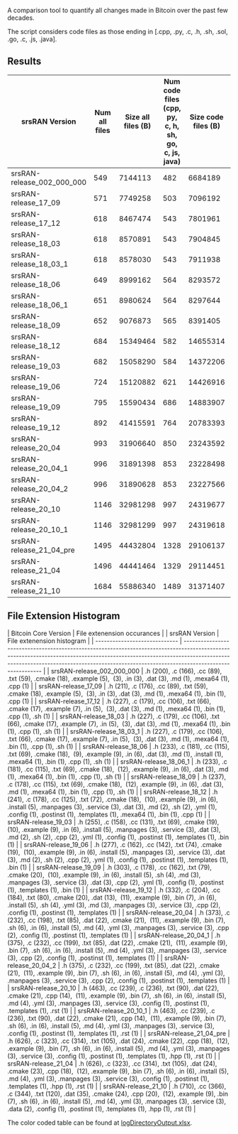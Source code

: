 A comparison tool to quantify all changes made in Bitcoin over the past few decades.

The script considers code files as those ending in [.cpp, .py, .c, .h, .sh, .sol, .go, .c, .js, .java].

## Results
| srsRAN Version                | Num all files | Size all files (B) | Num code files (cpp, py, c, h, sh, go, c, js, java) | Size code files (B) | \* | All line additions | All line removals | All files changed | Ratio all files changed | All changed bytes | Ratio all bytes changed | \* | Code line additions | Code line removals | Code files changed | Ratio code files changed | Code changed bytes | Ratio code bytes changed |
| ----------------------------- | ------------- | ------------------ | --------------------------------------------------- | ------------------- | -- | ------------------ | ----------------- | ----------------- | ----------------------- | ----------------- | ----------------------- | -- | ------------------- | ------------------ | ------------------ | ------------------------ | ------------------ | ------------------------ |
| srsRAN-release\_002\_000\_000 | 549           | 7144113            | 482                                                 | 6684189             | \* | N/A                | N/A               | N/A               | N/A                     | N/A               | N/A                     | \* | N/A                 | N/A                | N/A                | N/A                      | N/A                | N/A                      |
| srsRAN-release\_17\_09        | 571           | 7749258            | 503                                                 | 7096192             | \* | 21383              | 8593              | 318               | 55.6918%                | 3503893           | 45.2159%                | \* | 21108               | 7094               | 292                | 58.0517%                 | 3249146            | 45.7872%                 |
| srsRAN-release\_17\_12        | 618           | 8467474            | 543                                                 | 7801961             | \* | 28246              | 7120              | 340               | 55.0162%                | 6386938           | 75.4291%                | \* | 27644               | 6900               | 313                | 57.6427%                 | 6306087            | 80.8269%                 |
| srsRAN-release\_18\_03        | 618           | 8570891            | 543                                                 | 7904845             | \* | 5141               | 2334              | 159               | 25.7282%                | 3418182           | 39.8813%                | \* | 5082                | 2317               | 151                | 27.8085%                 | 3369714            | 42.6285%                 |
| srsRAN-release\_18\_03\_1     | 618           | 8578030            | 543                                                 | 7911938             | \* | 870                | 845               | 278               | 44.9838%                | 3230705           | 37.6626%                | \* | 859                 | 838                | 272                | 50.0921%                 | 3220329            | 40.7022%                 |
| srsRAN-release\_18\_06        | 649           | 8999162            | 564                                                 | 8293572             | \* | 19793              | 6913              | 303               | 46.6872%                | 6574956           | 73.0619%                | \* | 18546               | 6642               | 266                | 47.1631%                 | 6412981            | 77.3247%                 |
| srsRAN-release\_18\_06\_1     | 651           | 8980624            | 564                                                 | 8297644             | \* | 359                | 600               | 41                | 6.2980%                 | 700133            | 7.7960%                 | \* | 196                 | 63                 | 29                 | 5.1418%                  | 671489             | 8.0925%                  |
| srsRAN-release\_18\_09        | 652           | 9076873            | 565                                                 | 8391405             | \* | 9505               | 6079              | 207               | 31.7485%                | 3130406           | 34.4877%                | \* | 9347                | 3959               | 185                | 32.7434%                 | 3063429            | 36.5067%                 |
| srsRAN-release\_18\_12        | 684           | 15349464           | 582                                                 | 14655314            | \* | 233625             | 29839             | 221               | 32.3099%                | 11664060          | 75.9900%                | \* | 233083              | 7389               | 172                | 29.5533%                 | 11571373           | 78.9568%                 |
| srsRAN-release\_19\_03        | 682           | 15058290           | 584                                                 | 14372206            | \* | 62729              | 87190             | 657               | 96.3343%                | 13697400          | 90.9625%                | \* | 62173               | 75812              | 536                | 91.7808%                 | 13522334           | 94.0867%                 |
| srsRAN-release\_19\_06        | 724           | 15120882           | 621                                                 | 14426916            | \* | 52107              | 50872             | 346               | 47.7901%                | 12389971          | 81.9395%                | \* | 51718               | 48114              | 304                | 48.9533%                 | 12294988           | 85.2226%                 |
| srsRAN-release\_19\_09        | 795           | 15590434           | 686                                                 | 14883907            | \* | 28570              | 12763             | 298               | 37.4843%                | 10254355          | 65.7734%                | \* | 28095               | 11846              | 271                | 39.5044%                 | 10176993           | 68.3758%                 |
| srsRAN-release\_19\_12        | 892           | 41415591           | 764                                                 | 20783393            | \* | 228489             | 49358             | 721               | 80.8296%                | 40483357          | 97.7491%                | \* | 227807              | 47348              | 671                | 87.8272%                 | 20458224           | 98.4354%                 |
| srsRAN-release\_20\_04        | 993           | 31906640           | 850                                                 | 23243592            | \* | 192596             | 109369            | 930               | 93.6556%                | 30743599          | 96.3549%                | \* | 191610              | 58134              | 796                | 93.6471%                 | 22980455           | 98.8679%                 |
| srsRAN-release\_20\_04\_1     | 996           | 31891398           | 853                                                 | 23228498            | \* | 3155               | 4199              | 91                | 9.1365%                 | 4007870           | 12.5672%                | \* | 3138                | 4183               | 85                 | 9.9648%                  | 3951538            | 17.0116%                 |
| srsRAN-release\_20\_04\_2     | 996           | 31890628           | 853                                                 | 23227566            | \* | 14                 | 23                | 7                 | 0.7028%                 | 128243            | 0.4021%                 | \* | 9                   | 22                 | 5                  | 0.5862%                  | 120349             | 0.5181%                  |
| srsRAN-release\_20\_10        | 1146          | 32981298           | 997                                                 | 24319677            | \* | 57989              | 24131             | 606               | 52.8796%                | 10675974          | 32.3698%                | \* | 57139               | 15145              | 541                | 54.2628%                 | 10444106           | 42.9451%                 |
| srsRAN-release\_20\_10\_1     | 1146          | 32981299           | 997                                                 | 24319618            | \* | 8                  | 7                 | 6                 | 0.5236%                 | 94872             | 0.2877%                 | \* | 3                   | 5                  | 3                  | 0.3009%                  | 66049              | 0.2716%                  |
| srsRAN-release\_21\_04\_pre   | 1495          | 44432804           | 1328                                                | 29106137            | \* | 474593             | 350843            | 1555              | 104.0134%               | 36016274          | 81.0578%                | \* | 469732              | 141366             | 1307               | 98.4187%                 | 29026428           | 99.7261%                 |
| srsRAN-release\_21\_04        | 1496          | 44441464           | 1329                                                | 29114451            | \* | 325                | 116               | 34                | 2.2727%                 | 674015            | 1.5166%                 | \* | 309                 | 115                | 29                 | 2.1821%                  | 621632             | 2.1351%                  |
| srsRAN-release\_21\_10        | 1684          | 55886340           | 1489                                                | 31371407            | \* | 79203              | 17434             | 1006              | 59.7387%                | 23161592          | 41.4441%                | \* | 77921               | 12237              | 888                | 59.6373%                 | 13752636           | 43.8381%                 |

## File Extension Histogram
| Bitcoin Core Version | File extenension occurances                                                                                                                                                                                                                                                                                                                                                                                                                                                                                                                                                                                                                                                                                                                 |
| srsRAN Version                | File extenension histogram                                                                                                                                                                                                                                             |
| ----------------------------- | ---------------------------------------------------------------------------------------------------------------------------------------------------------------------------------------------------------------------------------------------------------------------- |
| srsRAN-release\_002\_000\_000 | .h (200), .c (166), .cc (89), .txt (59), .cmake (18), .example (5),  (3), .in (3), .dat (3), .md (1), .mexa64 (1), .cpp (1)                                                                                                                                            |
| srsRAN-release\_17\_09        | .h (211), .c (176), .cc (89), .txt (59), .cmake (18), .example (5),  (3), .in (3), .dat (3), .md (1), .mexa64 (1), .bin (1), .cpp (1)                                                                                                                                  |
| srsRAN-release\_17\_12        | .h (227), .c (179), .cc (106), .txt (66), .cmake (17), .example (7), .in (5),  (3), .dat (3), .md (1), .mexa64 (1), .bin (1), .cpp (1), .sh (1)                                                                                                                        |
| srsRAN-release\_18\_03        | .h (227), .c (179), .cc (106), .txt (66), .cmake (17), .example (7), .in (5),  (3), .dat (3), .md (1), .mexa64 (1), .bin (1), .cpp (1), .sh (1)                                                                                                                        |
| srsRAN-release\_18\_03\_1     | .h (227), .c (179), .cc (106), .txt (66), .cmake (17), .example (7), .in (5),  (3), .dat (3), .md (1), .mexa64 (1), .bin (1), .cpp (1), .sh (1)                                                                                                                        |
| srsRAN-release\_18\_06        | .h (233), .c (181), .cc (115), .txt (69), .cmake (18),  (9), .example (9), .in (6), .dat (3), .md (1), .install (1), .mexa64 (1), .bin (1), .cpp (1), .sh (1)                                                                                                          |
| srsRAN-release\_18\_06\_1     | .h (233), .c (181), .cc (115), .txt (69), .cmake (18),  (12), .example (9), .in (6), .dat (3), .md (1), .mexa64 (1), .bin (1), .cpp (1), .sh (1)                                                                                                                       |
| srsRAN-release\_18\_09        | .h (237), .c (178), .cc (115), .txt (69), .cmake (18),  (12), .example (9), .in (6), .dat (3), .md (1), .mexa64 (1), .bin (1), .cpp (1), .sh (1)                                                                                                                       |
| srsRAN-release\_18\_12        | .h (241), .c (178), .cc (125), .txt (72), .cmake (18),  (10), .example (9), .in (6), .install (5), .manpages (3), .service (3), .dat (3), .md (2), .sh (2), .yml (1), .config (1), .postinst (1), .templates (1), .mexa64 (1), .bin (1), .cpp (1)                      |
| srsRAN-release\_19\_03        | .h (255), .c (158), .cc (131), .txt (69), .cmake (19),  (10), .example (9), .in (6), .install (5), .manpages (3), .service (3), .dat (3), .md (2), .sh (2), .cpp (2), .yml (1), .config (1), .postinst (1), .templates (1), .bin (1)                                   |
| srsRAN-release\_19\_06        | .h (277), .c (162), .cc (142), .txt (74), .cmake (19),  (10), .example (9), .in (6), .install (5), .manpages (3), .service (3), .dat (3), .md (2), .sh (2), .cpp (2), .yml (1), .config (1), .postinst (1), .templates (1), .bin (1)                                   |
| srsRAN-release\_19\_09        | .h (303), .c (178), .cc (162), .txt (79), .cmake (20),  (10), .example (9), .in (6), .install (5), .sh (4), .md (3), .manpages (3), .service (3), .dat (3), .cpp (2), .yml (1), .config (1), .postinst (1), .templates (1), .bin (1)                                   |
| srsRAN-release\_19\_12        | .h (332), .c (204), .cc (184), .txt (80), .cmake (20), .dat (13),  (11), .example (9), .bin (7), .in (6), .install (5), .sh (4), .yml (3), .md (3), .manpages (3), .service (3), .cpp (2), .config (1), .postinst (1), .templates (1)                                  |
| srsRAN-release\_20\_04        | .h (373), .c (232), .cc (198), .txt (85), .dat (22), .cmake (21),  (11), .example (9), .bin (7), .sh (6), .in (6), .install (5), .md (4), .yml (3), .manpages (3), .service (3), .cpp (2), .config (1), .postinst (1), .templates (1)                                  |
| srsRAN-release\_20\_04\_1     | .h (375), .c (232), .cc (199), .txt (85), .dat (22), .cmake (21),  (11), .example (9), .bin (7), .sh (6), .in (6), .install (5), .md (4), .yml (3), .manpages (3), .service (3), .cpp (2), .config (1), .postinst (1), .templates (1)                                  |
| srsRAN-release\_20\_04\_2     | .h (375), .c (232), .cc (199), .txt (85), .dat (22), .cmake (21),  (11), .example (9), .bin (7), .sh (6), .in (6), .install (5), .md (4), .yml (3), .manpages (3), .service (3), .cpp (2), .config (1), .postinst (1), .templates (1)                                  |
| srsRAN-release\_20\_10        | .h (463), .cc (239), .c (236), .txt (90), .dat (22), .cmake (21), .cpp (14),  (11), .example (9), .bin (7), .sh (6), .in (6), .install (5), .md (4), .yml (3), .manpages (3), .service (3), .config (1), .postinst (1), .templates (1), .rst (1)                       |
| srsRAN-release\_20\_10\_1     | .h (463), .cc (239), .c (236), .txt (90), .dat (22), .cmake (21), .cpp (14),  (11), .example (9), .bin (7), .sh (6), .in (6), .install (5), .md (4), .yml (3), .manpages (3), .service (3), .config (1), .postinst (1), .templates (1), .rst (1)                       |
| srsRAN-release\_21\_04\_pre   | .h (626), .c (323), .cc (314), .txt (105), .dat (24), .cmake (22), .cpp (18),  (12), .example (9), .bin (7), .sh (6), .in (6), .install (5), .md (4), .yml (3), .manpages (3), .service (3), .config (1), .postinst (1), .templates (1), .hpp (1), .rst (1)            |
| srsRAN-release\_21\_04        | .h (626), .c (323), .cc (314), .txt (105), .dat (24), .cmake (23), .cpp (18),  (12), .example (9), .bin (7), .sh (6), .in (6), .install (5), .md (4), .yml (3), .manpages (3), .service (3), .config (1), .postinst (1), .templates (1), .hpp (1), .rst (1)            |
| srsRAN-release\_21\_10        | .h (710), .cc (366), .c (344), .txt (120), .dat (35), .cmake (24), .cpp (20),  (12), .example (9), .bin (7), .sh (6), .in (6), .install (5), .md (4), .yml (3), .manpages (3), .service (3), .data (2), .config (1), .postinst (1), .templates (1), .hpp (1), .rst (1) |



The color coded table can be found at [logDirectoryOutput.xlsx](logDirectoryOutput.xlsx).
